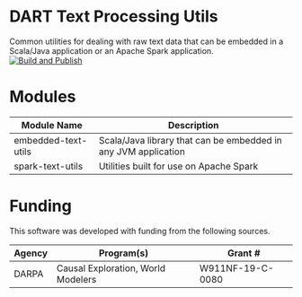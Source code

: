 # DART Text Processing Utils
Common utilities for dealing with raw text data that can be embedded in a Scala/Java application or an Apache Spark application.  
[![Build and Publish](https://github.com/twosixlabs-dart/dart-text-processing/actions/workflows/build-and-publish.yml/badge.svg)](https://github.com/twosixlabs-dart/dart-text-processing/actions/workflows/build-and-publish.yml)

# Modules
| Module Name         | Description                                                    |
|---------------------|----------------------------------------------------------------|
| embedded-text-utils | Scala/Java library that can be embedded in any JVM application |
| spark-text-utils    | Utilities built for use on Apache Spark                        |


# Funding
This software was developed with funding from the following sources.

| Agency | Program(s)                         | Grant #          |
|--------|------------------------------------|------------------|
| DARPA  | Causal Exploration, World Modelers | W911NF-19-C-0080 |

